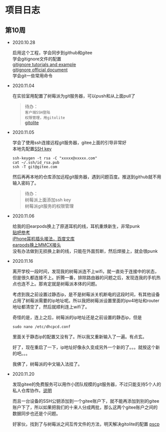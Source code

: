 # 项目日志
## 第10周
*   2020.10.28

    启用这个工程，学会同步到github和gitee  
    学会gitignore文件的配置  
    [gitignore tutorials and example](https://www.atlassian.com/git/tutorials/saving-changes/gitignore)  
    [gitignore official document](https://git-scm.com/docs/gitignore)  
    学会git一些常用命令

*   2020.11.04

    在实验室用配置了树莓派为git服务器，可以push和从上面pull了  
    > 待办：  
    `客户端SSH登陆`  
    `权限管理，用gitolite`  
    [gitolite](https://github.com/sitaramc/gitolite)

*   2020.11.05

    学会了使用ssh连接远程git服务器，gitee上面的引导非常好  
    本地先配置[SSH key](https://gitee.com/help/articles/4181#article-header0)  

        ssh-keygen -t rsa -C "xxxxx@xxxxx.com" 
        cat ~/.ssh/id_rsa.pub
        ssh -T git@gitee.com

    然后再再本地的仓库添加远程git服务器，遇到问题百度。推送到github就不用输入密码了。

    >待办：  
    树莓派上面添加ssh key  
    树莓派git服务的权限管理

*   2020.11.06

    给我的旧earpods换上了原道耳机的线，耳机重焕新生，非常punk  
    [贴吧参考](https://tieba.baidu.com/p/5832613783#)  
    [iPhone耳机插头接法，百度文库](https://wenku.baidu.com/view/d7cfe971bb0d4a7302768e9951e79b89680268f7.html)  
    [earpods换上MMCX接头](https://post.smzdm.com/p/aek86ngq/)  
    没有办法做到无损换上新的线，只能在外面剪断，然后焊接上，就会很punk  

    
*   2020.11.16

    离开学校一段时间，发现我的树莓派连不上wifi，就一直处于连接中的状态，但是很久都连接不上。折腾一番，排除路由器的问题之后，发现连我的手机热点也连不上。那肯定就是树莓派本体的问题。

    考虑到我之前设置过静态ip，是不是树莓派关机断电的这段时间，有其他设备占用了树莓派需要的ip地址呢。所以我把树莓派设置里面的ipv4地址和router地址都清空了，然后就顺利连上wifi了。

    奇怪的是，连上之后，树莓派的ip地址还是之前设置的静态ip，但是

        sudo nano /etc/dhcpcd.conf

    里面关于静态ip的配置又没有了。所以我又重新输入了一遍。有点玄。

    好了，现在重启了一下，ip地址好像永久变成另外一个新的了。。。就按这个新的吧。。。

    我佛了，树莓派的中文输入法挂了。


*   2020.11.20

    发现gitee的免费服务可以用作小团队规模的git服务器，不过只能支持5个人的私人仓库协作。[说明](https://gitee.com/help/articles/4283#article-header0)
    
    而且一台设备的SSH公钥添加到一个gitee账户下，就不能再添加到别的gitee账户下了，所以如果把我们的十来人分成两批，那么这两个gitee账户之间的数据同步也还是个问题。

    好家伙，找到了与树莓派之间互传文件的方法，明天解决gitolite的配置
    [pscp](https://www.jianshu.com/p/101d42cd686b)
